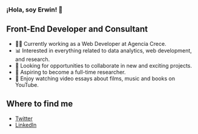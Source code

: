 ### ¡Hola, soy Erwin! 👋


## Front-End Developer and Consultant

- 👨‍💻 Currently working as a Web Developer at Agencia Crece.
- 📊 Interested in everything related to data analytics, web development, and research.
- 🤝 Looking for opportunities to collaborate in new and exciting projects.
- 📃 Aspiring to become a full-time researcher.
- 🎥 Enjoy watching video essays about films, music and books on YouTube.

## Where to find me

- [Twitter](https://twitter.com/ErwinRMendez)
- [LinkedIn](https://www.linkedin.com/in/erwinmendez/)
